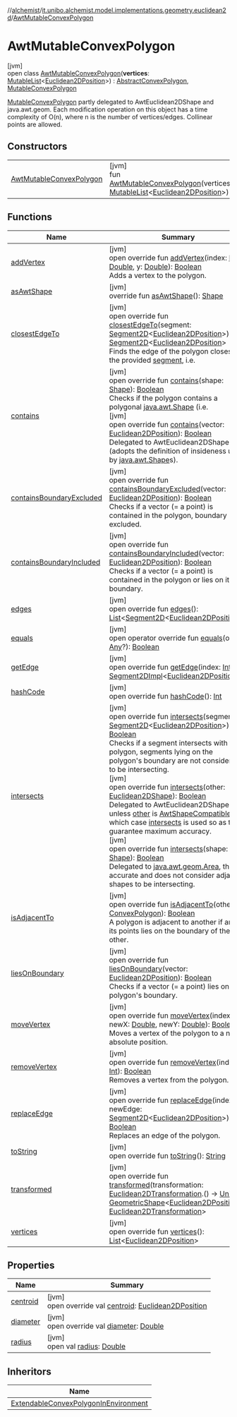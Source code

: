 //[alchemist](../../../index.md)/[it.unibo.alchemist.model.implementations.geometry.euclidean2d](../index.md)/[AwtMutableConvexPolygon](index.md)

# AwtMutableConvexPolygon

[jvm]\
open class [AwtMutableConvexPolygon](index.md)(**vertices**: [MutableList](https://kotlinlang.org/api/latest/jvm/stdlib/kotlin.collections/-mutable-list/index.html)<[Euclidean2DPosition](../../it.unibo.alchemist.model.implementations.positions/-euclidean2-d-position/index.md)>) : [AbstractConvexPolygon](../-abstract-convex-polygon/index.md), [MutableConvexPolygon](../../it.unibo.alchemist.model.interfaces.geometry.euclidean2d/-mutable-convex-polygon/index.md)

[MutableConvexPolygon](../../it.unibo.alchemist.model.interfaces.geometry.euclidean2d/-mutable-convex-polygon/index.md) partly delegated to AwtEuclidean2DShape and java.awt.geom. Each modification operation on this object has a time complexity of O(n), where n is the number of vertices/edges. Collinear points are allowed.

## Constructors

| | |
|---|---|
| [AwtMutableConvexPolygon](-awt-mutable-convex-polygon.md) | [jvm]<br>fun [AwtMutableConvexPolygon](-awt-mutable-convex-polygon.md)(vertices: [MutableList](https://kotlinlang.org/api/latest/jvm/stdlib/kotlin.collections/-mutable-list/index.html)<[Euclidean2DPosition](../../it.unibo.alchemist.model.implementations.positions/-euclidean2-d-position/index.md)>) |

## Functions

| Name | Summary |
|---|---|
| [addVertex](add-vertex.md) | [jvm]<br>open override fun [addVertex](add-vertex.md)(index: [Int](https://kotlinlang.org/api/latest/jvm/stdlib/kotlin/-int/index.html), x: [Double](https://kotlinlang.org/api/latest/jvm/stdlib/kotlin/-double/index.html), y: [Double](https://kotlinlang.org/api/latest/jvm/stdlib/kotlin/-double/index.html)): [Boolean](https://kotlinlang.org/api/latest/jvm/stdlib/kotlin/-boolean/index.html)<br>Adds a vertex to the polygon. |
| [asAwtShape](as-awt-shape.md) | [jvm]<br>override fun [asAwtShape](as-awt-shape.md)(): [Shape](https://docs.oracle.com/javase/8/docs/api/java/awt/Shape.html) |
| [closestEdgeTo](../-abstract-convex-polygon/closest-edge-to.md) | [jvm]<br>open override fun [closestEdgeTo](../-abstract-convex-polygon/closest-edge-to.md)(segment: [Segment2D](../../it.unibo.alchemist.model.interfaces.geometry.euclidean2d/-segment2-d/index.md)<[Euclidean2DPosition](../../it.unibo.alchemist.model.implementations.positions/-euclidean2-d-position/index.md)>): [Segment2D](../../it.unibo.alchemist.model.interfaces.geometry.euclidean2d/-segment2-d/index.md)<[Euclidean2DPosition](../../it.unibo.alchemist.model.implementations.positions/-euclidean2-d-position/index.md)><br>Finds the edge of the polygon closest to the provided [segment](../-abstract-convex-polygon/closest-edge-to.md), i.e. |
| [contains](../-abstract-convex-polygon/contains.md) | [jvm]<br>open override fun [contains](../-abstract-convex-polygon/contains.md)(shape: [Shape](https://docs.oracle.com/javase/8/docs/api/java/awt/Shape.html)): [Boolean](https://kotlinlang.org/api/latest/jvm/stdlib/kotlin/-boolean/index.html)<br>Checks if the polygon contains a polygonal [java.awt.Shape](https://docs.oracle.com/javase/8/docs/api/java/awt/Shape.html) (i.e.<br>[jvm]<br>open override fun [contains](contains.md)(vector: [Euclidean2DPosition](../../it.unibo.alchemist.model.implementations.positions/-euclidean2-d-position/index.md)): [Boolean](https://kotlinlang.org/api/latest/jvm/stdlib/kotlin/-boolean/index.html)<br>Delegated to AwtEuclidean2DShape (adopts the definition of insideness used by [java.awt.Shape](https://docs.oracle.com/javase/8/docs/api/java/awt/Shape.html)s). |
| [containsBoundaryExcluded](../-abstract-convex-polygon/contains-boundary-excluded.md) | [jvm]<br>open override fun [containsBoundaryExcluded](../-abstract-convex-polygon/contains-boundary-excluded.md)(vector: [Euclidean2DPosition](../../it.unibo.alchemist.model.implementations.positions/-euclidean2-d-position/index.md)): [Boolean](https://kotlinlang.org/api/latest/jvm/stdlib/kotlin/-boolean/index.html)<br>Checks if a vector (= a point) is contained in the polygon, boundary excluded. |
| [containsBoundaryIncluded](../-abstract-convex-polygon/contains-boundary-included.md) | [jvm]<br>open override fun [containsBoundaryIncluded](../-abstract-convex-polygon/contains-boundary-included.md)(vector: [Euclidean2DPosition](../../it.unibo.alchemist.model.implementations.positions/-euclidean2-d-position/index.md)): [Boolean](https://kotlinlang.org/api/latest/jvm/stdlib/kotlin/-boolean/index.html)<br>Checks if a vector (= a point) is contained in the polygon or lies on its boundary. |
| [edges](edges.md) | [jvm]<br>open override fun [edges](edges.md)(): [List](https://kotlinlang.org/api/latest/jvm/stdlib/kotlin.collections/-list/index.html)<[Segment2D](../../it.unibo.alchemist.model.interfaces.geometry.euclidean2d/-segment2-d/index.md)<[Euclidean2DPosition](../../it.unibo.alchemist.model.implementations.positions/-euclidean2-d-position/index.md)>> |
| [equals](equals.md) | [jvm]<br>open operator override fun [equals](equals.md)(other: [Any](https://kotlinlang.org/api/latest/jvm/stdlib/kotlin/-any/index.html)?): [Boolean](https://kotlinlang.org/api/latest/jvm/stdlib/kotlin/-boolean/index.html) |
| [getEdge](get-edge.md) | [jvm]<br>open override fun [getEdge](get-edge.md)(index: [Int](https://kotlinlang.org/api/latest/jvm/stdlib/kotlin/-int/index.html)): [Segment2DImpl](../-segment2-d-impl/index.md)<[Euclidean2DPosition](../../it.unibo.alchemist.model.implementations.positions/-euclidean2-d-position/index.md)> |
| [hashCode](hash-code.md) | [jvm]<br>open override fun [hashCode](hash-code.md)(): [Int](https://kotlinlang.org/api/latest/jvm/stdlib/kotlin/-int/index.html) |
| [intersects](../-abstract-convex-polygon/intersects.md) | [jvm]<br>open override fun [intersects](../-abstract-convex-polygon/intersects.md)(segment: [Segment2D](../../it.unibo.alchemist.model.interfaces.geometry.euclidean2d/-segment2-d/index.md)<[Euclidean2DPosition](../../it.unibo.alchemist.model.implementations.positions/-euclidean2-d-position/index.md)>): [Boolean](https://kotlinlang.org/api/latest/jvm/stdlib/kotlin/-boolean/index.html)<br>Checks if a segment intersects with the polygon, segments lying on the polygon's boundary are not considered to be intersecting.<br>[jvm]<br>open override fun [intersects](intersects.md)(other: [Euclidean2DShape](../../it.unibo.alchemist.model.interfaces.geometry.euclidean2d/index.md#1496739300%2FClasslikes%2F-267951372)): [Boolean](https://kotlinlang.org/api/latest/jvm/stdlib/kotlin/-boolean/index.html)<br>Delegated to AwtEuclidean2DShape unless [other](intersects.md) is [AwtShapeCompatible](../../it.unibo.alchemist.model.implementations.geometry/-awt-shape-compatible/index.md), in which case [intersects](intersects.md) is used so as to guarantee maximum accuracy.<br>[jvm]<br>open override fun [intersects](intersects.md)(shape: [Shape](https://docs.oracle.com/javase/8/docs/api/java/awt/Shape.html)): [Boolean](https://kotlinlang.org/api/latest/jvm/stdlib/kotlin/-boolean/index.html)<br>Delegated to [java.awt.geom.Area](https://docs.oracle.com/javase/8/docs/api/java/awt/geom/Area.html), this is accurate and does not consider adjacent shapes to be intersecting. |
| [isAdjacentTo](../-abstract-convex-polygon/is-adjacent-to.md) | [jvm]<br>open override fun [isAdjacentTo](../-abstract-convex-polygon/is-adjacent-to.md)(other: [ConvexPolygon](../../it.unibo.alchemist.model.interfaces.geometry.euclidean2d/-convex-polygon/index.md)): [Boolean](https://kotlinlang.org/api/latest/jvm/stdlib/kotlin/-boolean/index.html)<br>A polygon is adjacent to another if any of its points lies on the boundary of the other. |
| [liesOnBoundary](../-abstract-convex-polygon/lies-on-boundary.md) | [jvm]<br>open override fun [liesOnBoundary](../-abstract-convex-polygon/lies-on-boundary.md)(vector: [Euclidean2DPosition](../../it.unibo.alchemist.model.implementations.positions/-euclidean2-d-position/index.md)): [Boolean](https://kotlinlang.org/api/latest/jvm/stdlib/kotlin/-boolean/index.html)<br>Checks if a vector (= a point) lies on the polygon's boundary. |
| [moveVertex](move-vertex.md) | [jvm]<br>open override fun [moveVertex](move-vertex.md)(index: [Int](https://kotlinlang.org/api/latest/jvm/stdlib/kotlin/-int/index.html), newX: [Double](https://kotlinlang.org/api/latest/jvm/stdlib/kotlin/-double/index.html), newY: [Double](https://kotlinlang.org/api/latest/jvm/stdlib/kotlin/-double/index.html)): [Boolean](https://kotlinlang.org/api/latest/jvm/stdlib/kotlin/-boolean/index.html)<br>Moves a vertex of the polygon to a new absolute position. |
| [removeVertex](remove-vertex.md) | [jvm]<br>open override fun [removeVertex](remove-vertex.md)(index: [Int](https://kotlinlang.org/api/latest/jvm/stdlib/kotlin/-int/index.html)): [Boolean](https://kotlinlang.org/api/latest/jvm/stdlib/kotlin/-boolean/index.html)<br>Removes a vertex from the polygon. |
| [replaceEdge](replace-edge.md) | [jvm]<br>open override fun [replaceEdge](replace-edge.md)(index: [Int](https://kotlinlang.org/api/latest/jvm/stdlib/kotlin/-int/index.html), newEdge: [Segment2D](../../it.unibo.alchemist.model.interfaces.geometry.euclidean2d/-segment2-d/index.md)<[Euclidean2DPosition](../../it.unibo.alchemist.model.implementations.positions/-euclidean2-d-position/index.md)>): [Boolean](https://kotlinlang.org/api/latest/jvm/stdlib/kotlin/-boolean/index.html)<br>Replaces an edge of the polygon. |
| [toString](../-abstract-convex-polygon/to-string.md) | [jvm]<br>open override fun [toString](../-abstract-convex-polygon/to-string.md)(): [String](https://kotlinlang.org/api/latest/jvm/stdlib/kotlin/-string/index.html) |
| [transformed](transformed.md) | [jvm]<br>open override fun [transformed](transformed.md)(transformation: [Euclidean2DTransformation](../../it.unibo.alchemist.model.interfaces.geometry.euclidean2d/-euclidean2-d-transformation/index.md).() -> [Unit](https://kotlinlang.org/api/latest/jvm/stdlib/kotlin/-unit/index.html)): [GeometricShape](../../it.unibo.alchemist.model.interfaces.geometry/-geometric-shape/index.md)<[Euclidean2DPosition](../../it.unibo.alchemist.model.implementations.positions/-euclidean2-d-position/index.md), [Euclidean2DTransformation](../../it.unibo.alchemist.model.interfaces.geometry.euclidean2d/-euclidean2-d-transformation/index.md)> |
| [vertices](vertices.md) | [jvm]<br>open override fun [vertices](vertices.md)(): [List](https://kotlinlang.org/api/latest/jvm/stdlib/kotlin.collections/-list/index.html)<[Euclidean2DPosition](../../it.unibo.alchemist.model.implementations.positions/-euclidean2-d-position/index.md)> |

## Properties

| Name | Summary |
|---|---|
| [centroid](centroid.md) | [jvm]<br>open override val [centroid](centroid.md): [Euclidean2DPosition](../../it.unibo.alchemist.model.implementations.positions/-euclidean2-d-position/index.md) |
| [diameter](diameter.md) | [jvm]<br>open override val [diameter](diameter.md): [Double](https://kotlinlang.org/api/latest/jvm/stdlib/kotlin/-double/index.html) |
| [radius](index.md#1289619182%2FProperties%2F-267951372) | [jvm]<br>open val [radius](index.md#1289619182%2FProperties%2F-267951372): [Double](https://kotlinlang.org/api/latest/jvm/stdlib/kotlin/-double/index.html) |

## Inheritors

| Name |
|---|
| [ExtendableConvexPolygonInEnvironment](../../it.unibo.alchemist.model.implementations.geometry.euclidean2d.navigator/-extendable-convex-polygon-in-environment/index.md) |
